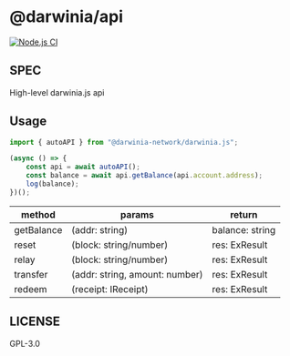 # @darwinia/api

[![Node.js CI][workflow-badge]][github]

## SPEC

High-level darwinia.js api

## Usage

```javascript
import { autoAPI } from "@darwinia-network/darwinia.js";

(async () => {
    const api = await autoAPI();
    const balance = await api.getBalance(api.account.address);
    log(balance);
})();
```

| method     | params                         | return          |
|------------|--------------------------------|-----------------|
| getBalance | (addr: string)                 | balance: string |
| reset      | (block: string/number)         | res: ExResult   |
| relay      | (block: string/number)         | res: ExResult   |
| transfer   | (addr: string, amount: number) | res: ExResult   |
| redeem     | (receipt: IReceipt)            | res: ExResult   |


## LICENSE

GPL-3.0

[github]: https://github.com/darwinia-network/darwinia.js
[workflow-badge]: https://github.com/darwinia-network/darwinia.js/workflows/Node.js%20CI/badge.svg

